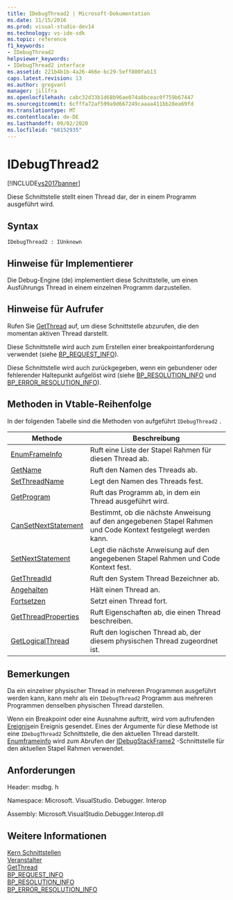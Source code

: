```yaml
---
title: IDebugThread2 | Microsoft-Dokumentation
ms.date: 11/15/2016
ms.prod: visual-studio-dev14
ms.technology: vs-ide-sdk
ms.topic: reference
f1_keywords:
- IDebugThread2
helpviewer_keywords:
- IDebugThread2 interface
ms.assetid: 221b4b1b-4a26-466e-bc29-5eff800fab13
caps.latest.revision: 13
ms.author: gregvanl
manager: jillfra
ms.openlocfilehash: cabc32d33b1d68b96ae074a8bceac0f759b67447
ms.sourcegitcommit: 6cfffa72af599a9d667249caaaa411bb28ea69fd
ms.translationtype: MT
ms.contentlocale: de-DE
ms.lasthandoff: 09/02/2020
ms.locfileid: "68152935"
---
```

# <a name="idebugthread2"></a>IDebugThread2
[!INCLUDE[vs2017banner](../../../includes/vs2017banner.md)]

Diese Schnittstelle stellt einen Thread dar, der in einem Programm ausgeführt wird.  
  
## <a name="syntax"></a>Syntax  
  
```  
IDebugThread2 : IUnknown  
```  
  
## <a name="notes-for-implementers"></a>Hinweise für Implementierer  
 Die Debug-Engine (de) implementiert diese Schnittstelle, um einen Ausführungs Thread in einem einzelnen Programm darzustellen.  
  
## <a name="notes-for-callers"></a>Hinweise für Aufrufer  
 Rufen Sie [GetThread](../../../extensibility/debugger/reference/idebugstackframe2-getthread.md) auf, um diese Schnittstelle abzurufen, die den momentan aktiven Thread darstellt.  
  
 Diese Schnittstelle wird auch zum Erstellen einer breakpointanforderung verwendet (siehe [BP_REQUEST_INFO](../../../extensibility/debugger/reference/bp-request-info.md)).  
  
 Diese Schnittstelle wird auch zurückgegeben, wenn ein gebundener oder fehlerender Haltepunkt aufgelöst wird (siehe [BP_RESOLUTION_INFO](../../../extensibility/debugger/reference/bp-resolution-info.md) und [BP_ERROR_RESOLUTION_INFO](../../../extensibility/debugger/reference/bp-error-resolution-info.md)).  
  
## <a name="methods-in-vtable-order"></a>Methoden in Vtable-Reihenfolge  
 In der folgenden Tabelle sind die Methoden von aufgeführt `IDebugThread2` .  
  
|Methode|Beschreibung|  
|------------|-----------------|  
|[EnumFrameInfo](../../../extensibility/debugger/reference/idebugthread2-enumframeinfo.md)|Ruft eine Liste der Stapel Rahmen für diesen Thread ab.|  
|[GetName](../../../extensibility/debugger/reference/idebugthread2-getname.md)|Ruft den Namen des Threads ab.|  
|[SetThreadName](../../../extensibility/debugger/reference/idebugthread2-setthreadname.md)|Legt den Namen des Threads fest.|  
|[GetProgram](../../../extensibility/debugger/reference/idebugthread2-getprogram.md)|Ruft das Programm ab, in dem ein Thread ausgeführt wird.|  
|[CanSetNextStatement](../../../extensibility/debugger/reference/idebugthread2-cansetnextstatement.md)|Bestimmt, ob die nächste Anweisung auf den angegebenen Stapel Rahmen und Code Kontext festgelegt werden kann.|  
|[SetNextStatement](../../../extensibility/debugger/reference/idebugthread2-setnextstatement.md)|Legt die nächste Anweisung auf den angegebenen Stapel Rahmen und Code Kontext fest.|  
|[GetThreadId](../../../extensibility/debugger/reference/idebugthread2-getthreadid.md)|Ruft den System Thread Bezeichner ab.|  
|[Angehalten](../../../extensibility/debugger/reference/idebugthread2-suspend.md)|Hält einen Thread an.|  
|[Fortsetzen](../../../extensibility/debugger/reference/idebugthread2-resume.md)|Setzt einen Thread fort.|  
|[GetThreadProperties](../../../extensibility/debugger/reference/idebugthread2-getthreadproperties.md)|Ruft Eigenschaften ab, die einen Thread beschreiben.|  
|[GetLogicalThread](../../../extensibility/debugger/reference/idebugthread2-getlogicalthread.md)|Ruft den logischen Thread ab, der diesem physischen Thread zugeordnet ist.|  
  
## <a name="remarks"></a>Bemerkungen  
 Da ein einzelner physischer Thread in mehreren Programmen ausgeführt werden kann, kann mehr als ein `IDebugThread2` Programm aus mehreren Programmen denselben physischen Thread darstellen.  
  
 Wenn ein Breakpoint oder eine Ausnahme auftritt, wird vom aufrufenden [Ereignis](../../../extensibility/debugger/reference/idebugeventcallback2-event.md)ein Ereignis gesendet. Eines der Argumente für diese Methode ist eine `IDebugThread2` Schnittstelle, die den aktuellen Thread darstellt. [Enumframeinfo](../../../extensibility/debugger/reference/idebugthread2-enumframeinfo.md) wird zum Abrufen der [IDebugStackFrame2](../../../extensibility/debugger/reference/idebugstackframe2.md) -Schnittstelle für den aktuellen Stapel Rahmen verwendet.  
  
## <a name="requirements"></a>Anforderungen  
 Header: msdbg. h  
  
 Namespace: Microsoft. VisualStudio. Debugger. Interop  
  
 Assembly: Microsoft.VisualStudio.Debugger.Interop.dll  
  
## <a name="see-also"></a>Weitere Informationen  
 [Kern Schnittstellen](../../../extensibility/debugger/reference/core-interfaces.md)   
 [Veranstalter](../../../extensibility/debugger/reference/idebugeventcallback2-event.md)   
 [GetThread](../../../extensibility/debugger/reference/idebugstackframe2-getthread.md)   
 [BP_REQUEST_INFO](../../../extensibility/debugger/reference/bp-request-info.md)   
 [BP_RESOLUTION_INFO](../../../extensibility/debugger/reference/bp-resolution-info.md)   
 [BP_ERROR_RESOLUTION_INFO](../../../extensibility/debugger/reference/bp-error-resolution-info.md)
